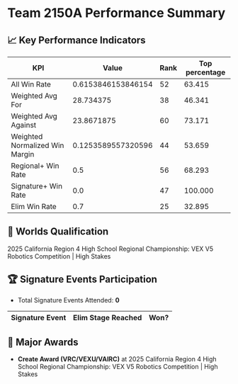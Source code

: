 # Team 2150A Performance Summary

## 📈 Key Performance Indicators
| KPI | Value | Rank | Top percentage |
| --- | ----- | ---- | ----- |
| All Win Rate | 0.6153846153846154 | 52 | 63.415 |
| Weighted Avg For | 28.734375 | 38 | 46.341 |
| Weighted Avg Against | 23.8671875 | 60 | 73.171 |
| Weighted Normalized Win Margin | 0.1253589557320596 | 44 | 53.659 |
| Regional+ Win Rate | 0.5 | 56 | 68.293 |
| Signature+ Win Rate | 0.0 | 47 | 100.000 |
| Elim Win Rate | 0.7 | 25 | 32.895 |


## 🎯 Worlds Qualification
2025 California Region 4 High School Regional Championship: VEX V5 Robotics Competition | High Stakes

## 🏆 Signature Events Participation
- Total Signature Events Attended: **0**

| Signature Event | Elim Stage Reached | Won? |
|:----------------|:-------------------|:----|


## 🥇 Major Awards
- **Create Award (VRC/VEXU/VAIRC)** at 2025 California Region 4 High School Regional Championship: VEX V5 Robotics Competition | High Stakes

